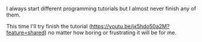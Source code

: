 I always start different programming tutorials but I almost never finish any of them.

This time I'll try finish the tutorial (https://youtu.be/jx5hdo50a2M?feature=shared) no matter how boring or frustrating it will be for me.
